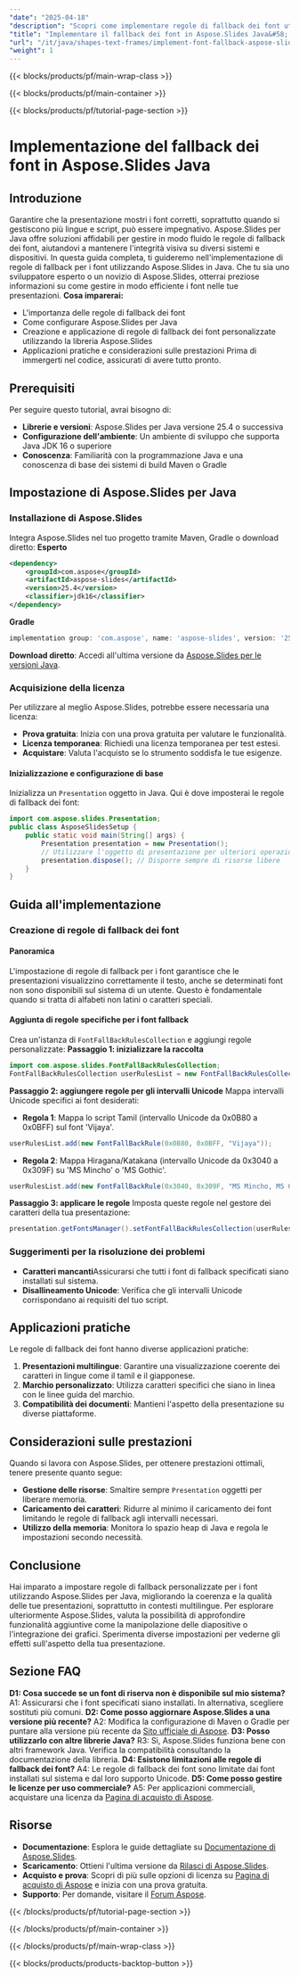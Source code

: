 ```yaml
---
"date": "2025-04-18"
"description": "Scopri come implementare regole di fallback dei font utilizzando Aspose.Slides per Java per garantire che le tue presentazioni multilingue vengano visualizzate correttamente su sistemi diversi."
"title": "Implementare il fallback dei font in Aspose.Slides Java&#58; una guida completa per presentazioni multilingue"
"url": "/it/java/shapes-text-frames/implement-font-fallback-aspose-slides-java/"
"weight": 1
---
```


{{< blocks/products/pf/main-wrap-class >}}

{{< blocks/products/pf/main-container >}}

{{< blocks/products/pf/tutorial-page-section >}}
# Implementazione del fallback dei font in Aspose.Slides Java
## Introduzione
Garantire che la presentazione mostri i font corretti, soprattutto quando si gestiscono più lingue e script, può essere impegnativo. Aspose.Slides per Java offre soluzioni affidabili per gestire in modo fluido le regole di fallback dei font, aiutandovi a mantenere l'integrità visiva su diversi sistemi e dispositivi.
In questa guida completa, ti guideremo nell'implementazione di regole di fallback per i font utilizzando Aspose.Slides in Java. Che tu sia uno sviluppatore esperto o un novizio di Aspose.Slides, otterrai preziose informazioni su come gestire in modo efficiente i font nelle tue presentazioni.
**Cosa imparerai:**
- L'importanza delle regole di fallback dei font
- Come configurare Aspose.Slides per Java
- Creazione e applicazione di regole di fallback dei font personalizzate utilizzando la libreria Aspose.Slides
- Applicazioni pratiche e considerazioni sulle prestazioni
Prima di immergerti nel codice, assicurati di avere tutto pronto.
## Prerequisiti
Per seguire questo tutorial, avrai bisogno di:
- **Librerie e versioni**: Aspose.Slides per Java versione 25.4 o successiva
- **Configurazione dell'ambiente**: Un ambiente di sviluppo che supporta Java JDK 16 o superiore
- **Conoscenza**: Familiarità con la programmazione Java e una conoscenza di base dei sistemi di build Maven o Gradle
## Impostazione di Aspose.Slides per Java
### Installazione di Aspose.Slides
Integra Aspose.Slides nel tuo progetto tramite Maven, Gradle o download diretto:
**Esperto**
```xml
<dependency>
    <groupId>com.aspose</groupId>
    <artifactId>aspose-slides</artifactId>
    <version>25.4</version>
    <classifier>jdk16</classifier>
</dependency>
```
**Gradle**
```gradle
implementation group: 'com.aspose', name: 'aspose-slides', version: '25.4', classifier: 'jdk16'
```
**Download diretto**: Accedi all'ultima versione da [Aspose.Slides per le versioni Java](https://releases.aspose.com/slides/java/).
### Acquisizione della licenza
Per utilizzare al meglio Aspose.Slides, potrebbe essere necessaria una licenza:
- **Prova gratuita**: Inizia con una prova gratuita per valutare le funzionalità.
- **Licenza temporanea**: Richiedi una licenza temporanea per test estesi.
- **Acquistare**: Valuta l'acquisto se lo strumento soddisfa le tue esigenze.
#### Inizializzazione e configurazione di base
Inizializza un `Presentation` oggetto in Java. Qui è dove imposterai le regole di fallback dei font:
```java
import com.aspose.slides.Presentation;
public class AsposeSlidesSetup {
    public static void main(String[] args) {
        Presentation presentation = new Presentation();
        // Utilizzare l'oggetto di presentazione per ulteriori operazioni
        presentation.dispose(); // Disporre sempre di risorse libere
    }
}
```
## Guida all'implementazione
### Creazione di regole di fallback dei font
#### Panoramica
L'impostazione di regole di fallback per i font garantisce che le presentazioni visualizzino correttamente il testo, anche se determinati font non sono disponibili sul sistema di un utente. Questo è fondamentale quando si tratta di alfabeti non latini o caratteri speciali.
#### Aggiunta di regole specifiche per i font fallback
Crea un'istanza di `FontFallBackRulesCollection` e aggiungi regole personalizzate:
**Passaggio 1: inizializzare la raccolta**
```java
import com.aspose.slides.FontFallBackRulesCollection;
FontFallBackRulesCollection userRulesList = new FontFallBackRulesCollection();
```
**Passaggio 2: aggiungere regole per gli intervalli Unicode**
Mappa intervalli Unicode specifici ai font desiderati:
- **Regola 1**: Mappa lo script Tamil (intervallo Unicode da 0x0B80 a 0x0BFF) sul font 'Vijaya'.
```java
userRulesList.add(new FontFallBackRule(0x0B80, 0x0BFF, "Vijaya"));
```
- **Regola 2**: Mappa Hiragana/Katakana (intervallo Unicode da 0x3040 a 0x309F) su 'MS Mincho' o 'MS Gothic'.
```java
userRulesList.add(new FontFallBackRule(0x3040, 0x309F, "MS Mincho, MS Gothic"));
```
**Passaggio 3: applicare le regole**
Imposta queste regole nel gestore dei caratteri della tua presentazione:
```java
presentation.getFontsManager().setFontFallBackRulesCollection(userRulesList);
```
### Suggerimenti per la risoluzione dei problemi
- **Caratteri mancanti**Assicurarsi che tutti i font di fallback specificati siano installati sul sistema.
- **Disallineamento Unicode**: Verifica che gli intervalli Unicode corrispondano ai requisiti del tuo script.
## Applicazioni pratiche
Le regole di fallback dei font hanno diverse applicazioni pratiche:
1. **Presentazioni multilingue**: Garantire una visualizzazione coerente dei caratteri in lingue come il tamil e il giapponese.
2. **Marchio personalizzato**: Utilizza caratteri specifici che siano in linea con le linee guida del marchio.
3. **Compatibilità dei documenti**: Mantieni l'aspetto della presentazione su diverse piattaforme.
## Considerazioni sulle prestazioni
Quando si lavora con Aspose.Slides, per ottenere prestazioni ottimali, tenere presente quanto segue:
- **Gestione delle risorse**: Smaltire sempre `Presentation` oggetti per liberare memoria.
- **Caricamento dei caratteri**: Ridurre al minimo il caricamento dei font limitando le regole di fallback agli intervalli necessari.
- **Utilizzo della memoria**: Monitora lo spazio heap di Java e regola le impostazioni secondo necessità.
## Conclusione
Hai imparato a impostare regole di fallback personalizzate per i font utilizzando Aspose.Slides per Java, migliorando la coerenza e la qualità delle tue presentazioni, soprattutto in contesti multilingue. Per esplorare ulteriormente Aspose.Slides, valuta la possibilità di approfondire funzionalità aggiuntive come la manipolazione delle diapositive o l'integrazione dei grafici. Sperimenta diverse impostazioni per vederne gli effetti sull'aspetto della tua presentazione.
## Sezione FAQ
**D1: Cosa succede se un font di riserva non è disponibile sul mio sistema?**
A1: Assicurarsi che i font specificati siano installati. In alternativa, scegliere sostituti più comuni.
**D2: Come posso aggiornare Aspose.Slides a una versione più recente?**
A2: Modifica la configurazione di Maven o Gradle per puntare alla versione più recente da [Sito ufficiale di Aspose](https://releases.aspose.com/slides/java/).
**D3: Posso utilizzarlo con altre librerie Java?**
R3: Sì, Aspose.Slides funziona bene con altri framework Java. Verifica la compatibilità consultando la documentazione della libreria.
**D4: Esistono limitazioni alle regole di fallback dei font?**
A4: Le regole di fallback dei font sono limitate dai font installati sul sistema e dal loro supporto Unicode.
**D5: Come posso gestire le licenze per uso commerciale?**
A5: Per applicazioni commerciali, acquistare una licenza da [Pagina di acquisto di Aspose](https://purchase.aspose.com/buy).
## Risorse
- **Documentazione**: Esplora le guide dettagliate su [Documentazione di Aspose.Slides](https://reference.aspose.com/slides/java/).
- **Scaricamento**: Ottieni l'ultima versione da [Rilasci di Aspose.Slides](https://releases.aspose.com/slides/java/).
- **Acquisto e prova**: Scopri di più sulle opzioni di licenza su [Pagina di acquisto di Aspose](https://purchase.aspose.com/buy) e inizia con una prova gratuita.
- **Supporto**: Per domande, visitare il [Forum Aspose](https://forum.aspose.com/c/slides/11).

{{< /blocks/products/pf/tutorial-page-section >}}

{{< /blocks/products/pf/main-container >}}

{{< /blocks/products/pf/main-wrap-class >}}

{{< blocks/products/products-backtop-button >}}